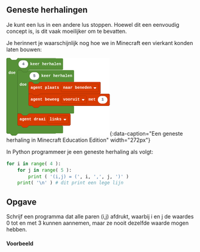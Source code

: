 ## Geneste herhalingen
Je kunt een lus in een andere lus stoppen. Hoewel dit een eenvoudig concept is, is dit vaak moeilijker om te bevatten.

Je herinnert je waarschijnlijk nog hoe we in Minecraft een vierkant konden laten bouwen:

![minecraft geneste herhaling](media/vierkant.png "minecraft geneste herhaling"){:data-caption="Een geneste herhaling in Minecraft Education Edition" width="272px"}

In Python programmeer je een geneste herhaling als volgt:

```python
for i in range( 4 ):
    for j in range( 5 ):
        print ( '(i,j) = (', i, ',', j, ')' )
    print( '\n' ) # dit print een lege lijn
```

## Opgave
Schrijf een programma dat alle paren (i,j) afdrukt, waarbij i en j de waardes 0 tot en met 3 kunnen aannemen, maar ze nooit dezelfde waarde mogen hebben.


#### Voorbeeld
